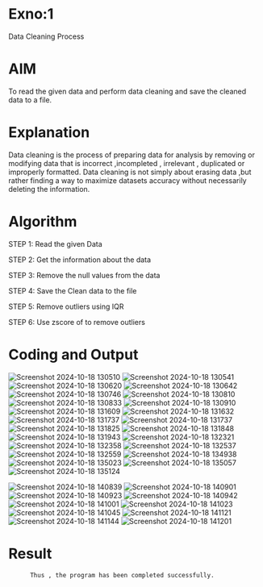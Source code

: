 # Exno:1
Data Cleaning Process

# AIM
To read the given data and perform data cleaning and save the cleaned data to a file.

# Explanation
Data cleaning is the process of preparing data for analysis by removing or modifying data that is incorrect ,incompleted , irrelevant , duplicated or improperly formatted. Data cleaning is not simply about erasing data ,but rather finding a way to maximize datasets accuracy without necessarily deleting the information.

# Algorithm
STEP 1: Read the given Data

STEP 2: Get the information about the data

STEP 3: Remove the null values from the data

STEP 4: Save the Clean data to the file

STEP 5: Remove outliers using IQR

STEP 6: Use zscore of to remove outliers

# Coding and Output
![Screenshot 2024-10-18 130510](https://github.com/user-attachments/assets/7239542a-16f6-4c88-b992-609d9f231a79)
![Screenshot 2024-10-18 130541](https://github.com/user-attachments/assets/b4cfca65-ed4d-4629-9e18-8d47259ad468)
![Screenshot 2024-10-18 130620](https://github.com/user-attachments/assets/badc1a0e-dd4d-46b6-9d21-2f31d6aee4fd)
![Screenshot 2024-10-18 130642](https://github.com/user-attachments/assets/d0a5773c-208d-4414-bf49-04f4b927847f)
![Screenshot 2024-10-18 130746](https://github.com/user-attachments/assets/6b78e72d-30df-4867-b1bb-a9d2d5bbbdd7)
![Screenshot 2024-10-18 130810](https://github.com/user-attachments/assets/bdf757ec-21b8-47d0-be4e-fe9f05a637f4)
![Screenshot 2024-10-18 130833](https://github.com/user-attachments/assets/985ea582-0afb-4f1a-b338-41a988673a62)
![Screenshot 2024-10-18 130910](https://github.com/user-attachments/assets/42071625-55a9-4e29-be53-73ead7126d93)
![Screenshot 2024-10-18 131609](https://github.com/user-attachments/assets/1eca40d4-2b37-4b51-a99f-826983626fa8)
![Screenshot 2024-10-18 131632](https://github.com/user-attachments/assets/8f39e23d-be27-483f-98ec-3f1ea065438f)
![Screenshot 2024-10-18 131737](https://github.com/user-attachments/assets/81fdabca-7457-47c0-8872-f09a4c1d258c)
![Screenshot 2024-10-18 131737](https://github.com/user-attachments/assets/e10b042b-4c8d-43e1-af83-a997964e9735)
![Screenshot 2024-10-18 131825](https://github.com/user-attachments/assets/09b87cee-e688-474e-bedf-c506462ccbcc)
![Screenshot 2024-10-18 131848](https://github.com/user-attachments/assets/b2a084f4-1786-4902-a621-5e690abb1879)
![Screenshot 2024-10-18 131943](https://github.com/user-attachments/assets/cb0c792f-4331-466e-8512-9fbf15627fdc)
![Screenshot 2024-10-18 132321](https://github.com/user-attachments/assets/84403b4a-8368-4f7c-bccc-6b7c9da7b556)
![Screenshot 2024-10-18 132358](https://github.com/user-attachments/assets/224d7f28-81e0-4815-ba29-40898cce51c3)
![Screenshot 2024-10-18 132537](https://github.com/user-attachments/assets/1c33461b-a75c-48eb-bfbb-626ed5933090)
![Screenshot 2024-10-18 132559](https://github.com/user-attachments/assets/b117d484-ab49-435c-9dde-1fe42a53b5ca)
![Screenshot 2024-10-18 134938](https://github.com/user-attachments/assets/3ad7dee9-b975-41e1-95f8-a80f624d6385)
![Screenshot 2024-10-18 135023](https://github.com/user-attachments/assets/70735a54-33cc-4483-965d-bde650691b29)
![Screenshot 2024-10-18 135057](https://github.com/user-attachments/assets/1c6dba30-0034-4ea7-a1fe-a28d5f619a51)
![Screenshot 2024-10-18 135124](https://github.com/user-attachments/assets/39a60077-e5fd-47a4-83a9-d9697a32cc8a)


![Screenshot 2024-10-18 140839](https://github.com/user-attachments/assets/7bb15143-b361-4075-99dc-f877ec0a0440)
![Screenshot 2024-10-18 140901](https://github.com/user-attachments/assets/7026f475-fe58-43a8-a5eb-e47f848e16c4)
![Screenshot 2024-10-18 140923](https://github.com/user-attachments/assets/8f7f1642-f8c7-4037-9abb-6d5ca3392a5e)
![Screenshot 2024-10-18 140942](https://github.com/user-attachments/assets/9846aad9-a789-4e92-8a52-c2033dcb3a39)
![Screenshot 2024-10-18 141001](https://github.com/user-attachments/assets/c04c3a3c-2e22-49c7-9fb5-d3f26d9da780)
![Screenshot 2024-10-18 141023](https://github.com/user-attachments/assets/c5fcfa57-6668-48bc-adbc-aa59c0a03548)
![Screenshot 2024-10-18 141045](https://github.com/user-attachments/assets/a59321a5-4bd1-4e31-a053-119e7fefaace)
![Screenshot 2024-10-18 141121](https://github.com/user-attachments/assets/6b9d6ff5-e732-46e6-bb01-cca8e6168809)
![Screenshot 2024-10-18 141144](https://github.com/user-attachments/assets/cedf62d0-a787-40db-914b-b8bc87d21347)
![Screenshot 2024-10-18 141201](https://github.com/user-attachments/assets/4b86c623-7e61-4dc5-b466-bd3338bf2840)




# Result
          Thus , the program has been completed successfully.
